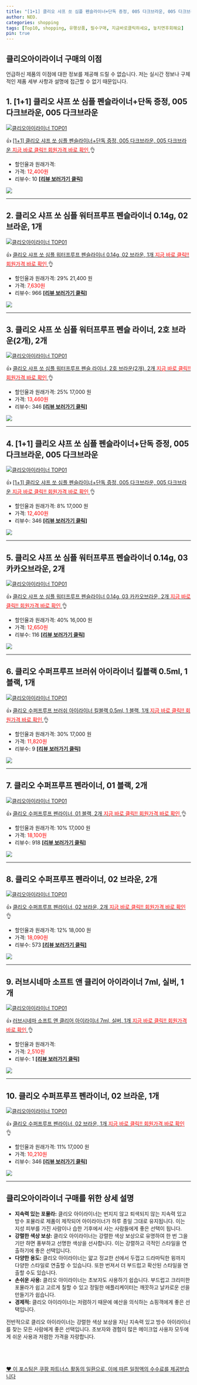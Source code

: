 ```yaml
---
title: "[1+1] 클리오 샤프 쏘 심플 펜슬라이너+단독 증정, 005 다크브라운, 005 다크브라운 가격 최저가 할인가 클리오아이라이너 최저가 추천 제품 비교"
author: NEO.
categories: shopping
tags: [Top10, shopping, 유행상품, 필수구매, 지금바로클릭하세요, 놓치면후회해요]
pin: true
---
```

## 클리오아이라이너 구매의 이점
언급하신 제품의 이점에 대한 정보를 제공해 드릴 수 없습니다. 저는 실시간 정보나 구체적인 제품 세부 사항과 설명에 접근할 수 없기 때문입니다.

   

## 1. [1+1] 클리오 샤프 쏘 심플 펜슬라이너+단독 증정, 005 다크브라운, 005 다크브라운

[![클리오아이라이너 TOP01](https://thumbnail9.coupangcdn.com/thumbnails/remote/490x490ex/image/vendor_inventory/74cd/9ef4da0a87285b63e5350a4b8367c4e3e6d0c0dfac19f4e2d116d10c8373.jpg)](https://link.coupang.com/re/AFFSDP?lptag=AF3617701&subid=GithubCoopas&pageKey=7799608012&traceid=V0-153&itemId=21120848831&vendorItemId=88182653525)


👍 [[1+1] 클리오 샤프 쏘 심플 펜슬라이너+단독 증정, 005 다크브라운, 005 다크브라운 <font color=red> 지금 바로 클릭!! 회원가격 바로 확인 </font> ](https://link.coupang.com/re/AFFSDP?lptag=AF3617701&subid=GithubCoopas&pageKey=7799608012&traceid=V0-153&itemId=21120848831&vendorItemId=88182653525) 👌 


- 할인율과 원래가격: 
- 가격: <span style='color:red'>12,400원</span>
- 리뷰수: 10  [**[리뷰 보러가기 클릭]**](https://link.coupang.com/re/AFFSDP?lptag=AF3617701&subid=GithubCoopas&pageKey=7799608012&traceid=V0-153&itemId=21120848831&vendorItemId=88182653525)

[![](/discount_price.png)](https://link.coupang.com/re/AFFSDP?lptag=AF3617701&subid=GithubCoopas&pageKey=7799608012&traceid=V0-153&itemId=21120848831&vendorItemId=88182653525)

---


   

## 2. 클리오 샤프 쏘 심플 워터프루프 펜슬라이너 0.14g, 02 브라운, 1개

[![클리오아이라이너 TOP01](https://thumbnail9.coupangcdn.com/thumbnails/remote/490x490ex/image/vendor_inventory/f8b7/99776f2645cc1efebf7d57d11870955bdc0bb094f2b0d68b0a3eedf902fc.png)](https://link.coupang.com/re/AFFSDP?lptag=AF3617701&subid=GithubCoopas&pageKey=20954669&traceid=V0-153&itemId=81813351&vendorItemId=88057701916)


👍 [클리오 샤프 쏘 심플 워터프루프 펜슬라이너 0.14g, 02 브라운, 1개 <font color=red> 지금 바로 클릭!! 회원가격 바로 확인 </font> ](https://link.coupang.com/re/AFFSDP?lptag=AF3617701&subid=GithubCoopas&pageKey=20954669&traceid=V0-153&itemId=81813351&vendorItemId=88057701916) 👌 


- 할인율과 원래가격: 29%  21,400   원
- 가격: <span style='color:red'>7,630원</span>
- 리뷰수: 966  [**[리뷰 보러가기 클릭]**](https://link.coupang.com/re/AFFSDP?lptag=AF3617701&subid=GithubCoopas&pageKey=20954669&traceid=V0-153&itemId=81813351&vendorItemId=88057701916)

[![](/discount_price.png)](https://link.coupang.com/re/AFFSDP?lptag=AF3617701&subid=GithubCoopas&pageKey=20954669&traceid=V0-153&itemId=81813351&vendorItemId=88057701916)

---


   

## 3. 클리오 샤프 쏘 심플 워터프루프 펜슬 라이너, 2호 브라운(2개), 2개

[![클리오아이라이너 TOP01](https://thumbnail8.coupangcdn.com/thumbnails/remote/490x490ex/image/vendor_inventory/582e/b44f03e2f9d6ba7da58cf06639c58ddc714f8f0be75702fbeaa320a46496.jpg)](https://link.coupang.com/re/AFFSDP?lptag=AF3617701&subid=GithubCoopas&pageKey=20954669&traceid=V0-153&itemId=18397094994&vendorItemId=75940117513)


👍 [클리오 샤프 쏘 심플 워터프루프 펜슬 라이너, 2호 브라운(2개), 2개 <font color=red> 지금 바로 클릭!! 회원가격 바로 확인 </font> ](https://link.coupang.com/re/AFFSDP?lptag=AF3617701&subid=GithubCoopas&pageKey=20954669&traceid=V0-153&itemId=18397094994&vendorItemId=75940117513) 👌 


- 할인율과 원래가격: 25%  17,000   원
- 가격: <span style='color:red'>13,460원</span>
- 리뷰수: 346  [**[리뷰 보러가기 클릭]**](https://link.coupang.com/re/AFFSDP?lptag=AF3617701&subid=GithubCoopas&pageKey=20954669&traceid=V0-153&itemId=18397094994&vendorItemId=75940117513)

[![](/discount_price.png)](https://link.coupang.com/re/AFFSDP?lptag=AF3617701&subid=GithubCoopas&pageKey=20954669&traceid=V0-153&itemId=18397094994&vendorItemId=75940117513)

---


   

## 4. [1+1] 클리오 샤프 쏘 심플 펜슬라이너+단독 증정, 005 다크브라운, 005 다크브라운

[![클리오아이라이너 TOP01](https://thumbnail9.coupangcdn.com/thumbnails/remote/490x490ex/image/vendor_inventory/74cd/9ef4da0a87285b63e5350a4b8367c4e3e6d0c0dfac19f4e2d116d10c8373.jpg)](https://link.coupang.com/re/AFFSDP?lptag=AF3617701&subid=GithubCoopas&pageKey=7799608012&traceid=V0-153&itemId=21120848831&vendorItemId=88182653525)


👍 [[1+1] 클리오 샤프 쏘 심플 펜슬라이너+단독 증정, 005 다크브라운, 005 다크브라운 <font color=red> 지금 바로 클릭!! 회원가격 바로 확인 </font> ](https://link.coupang.com/re/AFFSDP?lptag=AF3617701&subid=GithubCoopas&pageKey=7799608012&traceid=V0-153&itemId=21120848831&vendorItemId=88182653525) 👌 


- 할인율과 원래가격: 8%  17,000   원
- 가격: <span style='color:red'>12,400원</span>
- 리뷰수: 346  [**[리뷰 보러가기 클릭]**](https://link.coupang.com/re/AFFSDP?lptag=AF3617701&subid=GithubCoopas&pageKey=7799608012&traceid=V0-153&itemId=21120848831&vendorItemId=88182653525)

[![](/discount_price.png)](https://link.coupang.com/re/AFFSDP?lptag=AF3617701&subid=GithubCoopas&pageKey=7799608012&traceid=V0-153&itemId=21120848831&vendorItemId=88182653525)

---


   

## 5. 클리오 샤프 쏘 심플 워터프루프 펜슬라이너 0.14g, 03 카카오브라운, 2개

[![클리오아이라이너 TOP01](https://thumbnail8.coupangcdn.com/thumbnails/remote/490x490ex/image/vendor_inventory/582e/b44f03e2f9d6ba7da58cf06639c58ddc714f8f0be75702fbeaa320a46496.jpg)](https://link.coupang.com/re/AFFSDP?lptag=AF3617701&subid=GithubCoopas&pageKey=20954669&traceid=V0-153&itemId=7796505275&vendorItemId=75940117492)


👍 [클리오 샤프 쏘 심플 워터프루프 펜슬라이너 0.14g, 03 카카오브라운, 2개 <font color=red> 지금 바로 클릭!! 회원가격 바로 확인 </font> ](https://link.coupang.com/re/AFFSDP?lptag=AF3617701&subid=GithubCoopas&pageKey=20954669&traceid=V0-153&itemId=7796505275&vendorItemId=75940117492) 👌 


- 할인율과 원래가격: 40%  16,000   원
- 가격: <span style='color:red'>12,650원</span>
- 리뷰수: 116  [**[리뷰 보러가기 클릭]**](https://link.coupang.com/re/AFFSDP?lptag=AF3617701&subid=GithubCoopas&pageKey=20954669&traceid=V0-153&itemId=7796505275&vendorItemId=75940117492)

[![](/discount_price.png)](https://link.coupang.com/re/AFFSDP?lptag=AF3617701&subid=GithubCoopas&pageKey=20954669&traceid=V0-153&itemId=7796505275&vendorItemId=75940117492)

---


   

## 6. 클리오 수퍼프루프 브러쉬 아이라이너 킬블랙 0.5ml, 1 블랙, 1개

[![클리오아이라이너 TOP01](https://thumbnail8.coupangcdn.com/thumbnails/remote/490x490ex/image/vendor_inventory/88f3/2c12f0ced9b8343443ca0c2050d63061c4e7f0affbd1a9ac1e69bbce38d2.jpg)](https://link.coupang.com/re/AFFSDP?lptag=AF3617701&subid=GithubCoopas&pageKey=7308456055&traceid=V0-153&itemId=3355957404&vendorItemId=73108428919)


👍 [클리오 수퍼프루프 브러쉬 아이라이너 킬블랙 0.5ml, 1 블랙, 1개 <font color=red> 지금 바로 클릭!! 회원가격 바로 확인 </font> ](https://link.coupang.com/re/AFFSDP?lptag=AF3617701&subid=GithubCoopas&pageKey=7308456055&traceid=V0-153&itemId=3355957404&vendorItemId=73108428919) 👌 


- 할인율과 원래가격: 30%  17,000   원
- 가격: <span style='color:red'>11,820원</span>
- 리뷰수: 9  [**[리뷰 보러가기 클릭]**](https://link.coupang.com/re/AFFSDP?lptag=AF3617701&subid=GithubCoopas&pageKey=7308456055&traceid=V0-153&itemId=3355957404&vendorItemId=73108428919)

[![](/discount_price.png)](https://link.coupang.com/re/AFFSDP?lptag=AF3617701&subid=GithubCoopas&pageKey=7308456055&traceid=V0-153&itemId=3355957404&vendorItemId=73108428919)

---


   

## 7. 클리오 수퍼프루프 펜라이너, 01 블랙, 2개

[![클리오아이라이너 TOP01](https://thumbnail8.coupangcdn.com/thumbnails/remote/490x490ex/image/vendor_inventory/b1b6/5e410c5f96b978c73c62bd60c7e7119d24b56338addc52057c180c9f7995.jpg)](https://link.coupang.com/re/AFFSDP?lptag=AF3617701&subid=GithubCoopas&pageKey=7308456055&traceid=V0-153&itemId=18718038290&vendorItemId=85687144532)


👍 [클리오 수퍼프루프 펜라이너, 01 블랙, 2개 <font color=red> 지금 바로 클릭!! 회원가격 바로 확인 </font> ](https://link.coupang.com/re/AFFSDP?lptag=AF3617701&subid=GithubCoopas&pageKey=7308456055&traceid=V0-153&itemId=18718038290&vendorItemId=85687144532) 👌 


- 할인율과 원래가격: 10%  17,000   원
- 가격: <span style='color:red'>18,100원</span>
- 리뷰수: 918  [**[리뷰 보러가기 클릭]**](https://link.coupang.com/re/AFFSDP?lptag=AF3617701&subid=GithubCoopas&pageKey=7308456055&traceid=V0-153&itemId=18718038290&vendorItemId=85687144532)

[![](/discount_price.png)](https://link.coupang.com/re/AFFSDP?lptag=AF3617701&subid=GithubCoopas&pageKey=7308456055&traceid=V0-153&itemId=18718038290&vendorItemId=85687144532)

---


   

## 8. 클리오 수퍼프루프 펜라이너, 02 브라운, 2개

[![클리오아이라이너 TOP01](https://thumbnail9.coupangcdn.com/thumbnails/remote/490x490ex/image/vendor_inventory/015c/a10d7c54f2fe57eb4da96b4b9ce8f3da08649cf806954b15ef4ec411a77a.jpg)](https://link.coupang.com/re/AFFSDP?lptag=AF3617701&subid=GithubCoopas&pageKey=7308456055&traceid=V0-153&itemId=18717943983&vendorItemId=87694786286)


👍 [클리오 수퍼프루프 펜라이너, 02 브라운, 2개 <font color=red> 지금 바로 클릭!! 회원가격 바로 확인 </font> ](https://link.coupang.com/re/AFFSDP?lptag=AF3617701&subid=GithubCoopas&pageKey=7308456055&traceid=V0-153&itemId=18717943983&vendorItemId=87694786286) 👌 


- 할인율과 원래가격: 12%  18,000   원
- 가격: <span style='color:red'>18,090원</span>
- 리뷰수: 573  [**[리뷰 보러가기 클릭]**](https://link.coupang.com/re/AFFSDP?lptag=AF3617701&subid=GithubCoopas&pageKey=7308456055&traceid=V0-153&itemId=18717943983&vendorItemId=87694786286)

[![](/discount_price.png)](https://link.coupang.com/re/AFFSDP?lptag=AF3617701&subid=GithubCoopas&pageKey=7308456055&traceid=V0-153&itemId=18717943983&vendorItemId=87694786286)

---


   

## 9. 러브시네마 소프트 앤 클리어 아이라이너 7ml, 실버, 1개

[![클리오아이라이너 TOP01](https://thumbnail9.coupangcdn.com/thumbnails/remote/490x490ex/image/vendor_inventory/images/2018/09/05/17/3/ca43411f-752c-4579-ab05-c16c50f2115c.jpg)](https://link.coupang.com/re/AFFSDP?lptag=AF3617701&subid=GithubCoopas&pageKey=6787424384&traceid=V0-153&itemId=15981239311&vendorItemId=3934037449)


👍 [러브시네마 소프트 앤 클리어 아이라이너 7ml, 실버, 1개 <font color=red> 지금 바로 클릭!! 회원가격 바로 확인 </font> ](https://link.coupang.com/re/AFFSDP?lptag=AF3617701&subid=GithubCoopas&pageKey=6787424384&traceid=V0-153&itemId=15981239311&vendorItemId=3934037449) 👌 


- 할인율과 원래가격: 
- 가격: <span style='color:red'>2,510원</span>
- 리뷰수: 1  [**[리뷰 보러가기 클릭]**](https://link.coupang.com/re/AFFSDP?lptag=AF3617701&subid=GithubCoopas&pageKey=6787424384&traceid=V0-153&itemId=15981239311&vendorItemId=3934037449)

[![](/discount_price.png)](https://link.coupang.com/re/AFFSDP?lptag=AF3617701&subid=GithubCoopas&pageKey=6787424384&traceid=V0-153&itemId=15981239311&vendorItemId=3934037449)

---


   

## 10. 클리오 수퍼프루프 펜라이너, 02 브라운, 1개

[![클리오아이라이너 TOP01](https://thumbnail9.coupangcdn.com/thumbnails/remote/490x490ex/image/vendor_inventory/015c/a10d7c54f2fe57eb4da96b4b9ce8f3da08649cf806954b15ef4ec411a77a.jpg)](https://link.coupang.com/re/AFFSDP?lptag=AF3617701&subid=GithubCoopas&pageKey=7308456055&traceid=V0-153&itemId=18717928401&vendorItemId=87694786265)


👍 [클리오 수퍼프루프 펜라이너, 02 브라운, 1개 <font color=red> 지금 바로 클릭!! 회원가격 바로 확인 </font> ](https://link.coupang.com/re/AFFSDP?lptag=AF3617701&subid=GithubCoopas&pageKey=7308456055&traceid=V0-153&itemId=18717928401&vendorItemId=87694786265) 👌 


- 할인율과 원래가격: 11%  17,000   원
- 가격: <span style='color:red'>10,210원</span>
- 리뷰수: 346  [**[리뷰 보러가기 클릭]**](https://link.coupang.com/re/AFFSDP?lptag=AF3617701&subid=GithubCoopas&pageKey=7308456055&traceid=V0-153&itemId=18717928401&vendorItemId=87694786265)

[![](/discount_price.png)](https://link.coupang.com/re/AFFSDP?lptag=AF3617701&subid=GithubCoopas&pageKey=7308456055&traceid=V0-153&itemId=18717928401&vendorItemId=87694786265)

---
## 클리오아이라이너 구매를 위한 상세 설명
* **지속력 있는 포뮬라:** 클리오 아이라이너는 번지지 않고 퇴색되지 않는 지속력 있고 방수 포뮬라로 제품이 제작되어 아이라이너가 하루 종일 그대로 유지됩니다. 이는 지성 피부를 가진 사람이나 습한 기후에서 사는 사람들에게 좋은 선택이 됩니다.
* **강렬한 색상 보상:** 클리오 아이라이너는 강렬한 색상 보상으로 유명하여 한 번 그을기만 하면 풍부하고 선명한 색상을 선사합니다. 이는 강렬하고 극적인 스타일을 연출하기에 좋은 선택입니다.
* **다양한 용도:** 클리오 아이라이너는 얇고 정교한 선에서 두껍고 드라마틱한 윙까지 다양한 스타일로 연출할 수 있습니다. 또한 번져서 더 부드럽고 확산된 스타일을 연출할 수도 있습니다.
* **손쉬운 사용:** 클리오 아이라이너는 초보자도 사용하기 쉽습니다. 부드럽고 크리미한 포뮬라가 쉽고 고르게 칠할 수 있고 정밀한 애플리케이터는 깨끗하고 날카로운 선을 만들기가 쉽습니다.
* **경제적:** 클리오 아이라이너는 저렴하기 때문에 예산을 의식하는 쇼핑객에게 좋은 선택입니다.

전반적으로 클리오 아이라이너는 강렬한 색상 보상을 지닌 지속력 있고 방수 아이라이너를 찾는 모든 사람에게 좋은 선택입니다. 초보자와 경험이 많은 메이크업 사용자 모두에게 쉬운 사용과 저렴한 가격을 자랑합니다.<br><br><br><br><br> [ ❤  이 포스팅은 쿠팡 파트너스 활동의 일환으로, 이에 따른 일정액의 수수료를 제공받습니다](https://link.coupang.com/a/bcEFyh)
